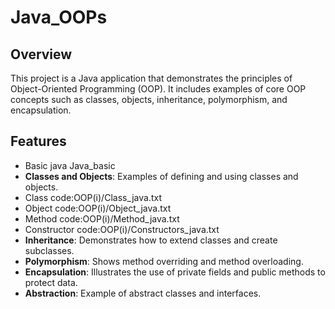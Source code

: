 # Java_OOPs
## Overview

This project is a Java application that demonstrates the principles of Object-Oriented Programming (OOP). It includes examples of core OOP concepts such as classes, objects, inheritance, polymorphism, and encapsulation.

## Features
- Basic java  Java_basic
- **Classes and Objects**: Examples of defining and using classes and objects.
- Class code:OOP(i)/Class_java.txt
- Object code:OOP(i)/Object_java.txt
- Method code:OOP(i)/Method_java.txt
- Constructor code:OOP(i)/Constructors_java.txt
- **Inheritance**: Demonstrates how to extend classes and create subclasses.
- **Polymorphism**: Shows method overriding and method overloading.
- **Encapsulation**: Illustrates the use of private fields and public methods to protect data.
- **Abstraction**: Example of abstract classes and interfaces.
